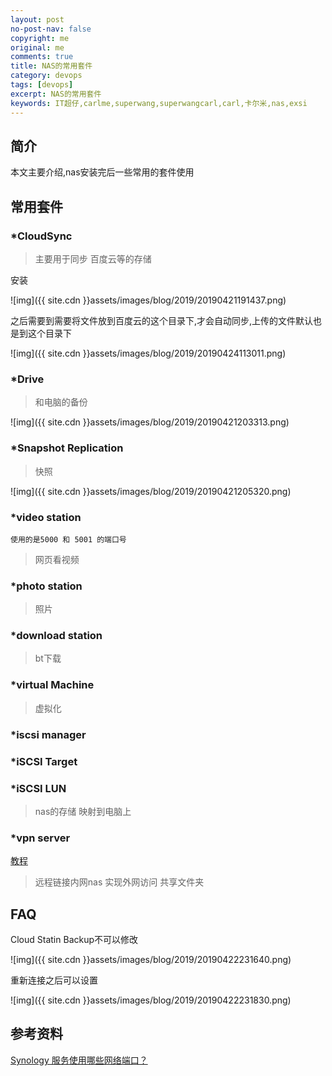 ```yaml
---
layout: post
no-post-nav: false 
copyright: me
original: me
comments: true
title: NAS的常用套件
category: devops
tags: [devops]
excerpt: NAS的常用套件
keywords: IT超仔,carlme,superwang,superwangcarl,carl,卡尔米,nas,exsi
---
```


## 简介

本文主要介绍,nas安装完后一些常用的套件使用

## 常用套件

### *CloudSync

> 主要用于同步 百度云等的存储

安装

![img]({{ site.cdn }}assets/images/blog/2019/20190421191437.png)

之后需要到需要将文件放到百度云的这个目录下,才会自动同步,上传的文件默认也是到这个目录下

![img]({{ site.cdn }}assets/images/blog/2019/20190424113011.png)

### *Drive

> 和电脑的备份

![img]({{ site.cdn }}assets/images/blog/2019/20190421203313.png)

### *Snapshot Replication

> 快照

![img]({{ site.cdn }}assets/images/blog/2019/20190421205320.png)

### *video station

`使用的是5000 和 5001 的端口号`

> 网页看视频

### *photo station

> 照片

### *download station

> bt下载

### *virtual Machine

> 虚拟化

### *iscsi manager

### *iSCSI Target

### *iSCSI LUN

> nas的存储 映射到电脑上

### *vpn server

[教程]({{site.url}}/devops/2019/05/31/devops-exsi-nas-vpnserver-file.html)

> 远程链接内网nas 实现外网访问 共享文件夹

## FAQ

Cloud Statin Backup不可以修改

![img]({{ site.cdn }}assets/images/blog/2019/20190422231640.png)

重新连接之后可以设置

![img]({{ site.cdn }}assets/images/blog/2019/20190422231830.png)

## 参考资料

[Synology 服务使用哪些网络端口？](https://o.hiue.cn/41.html)

